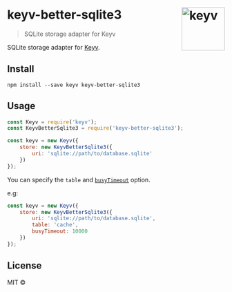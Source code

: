 # keyv-better-sqlite3 [<img width="100" align="right" src="https://rawgit.com/lukechilds/keyv/master/media/logo.svg" alt="keyv">](https://github.com/lukechilds/keyv)

> SQLite storage adapter for Keyv

SQLite storage adapter for [Keyv](https://github.com/lukechilds/keyv).

## Install

```shell
npm install --save keyv keyv-better-sqlite3
```

## Usage

```js
const Keyv = require('keyv');
const KeyvBetterSqlite3 = require('keyv-better-sqlite3');

const keyv = new Keyv({
    store: new KeyvBetterSqlite3({
        uri: 'sqlite://path/to/database.sqlite'
    })
});
```

You can specify the `table` and [`busyTimeout`](https://sqlite.org/c3ref/busy_timeout.html) option.

e.g:

```js
const keyv = new Keyv({
    store: new KeyvBetterSqlite3({
        uri: 'sqlite://path/to/database.sqlite',
        table: 'cache',
        busyTimeout: 10000
    })
});
```

## License

MIT ©